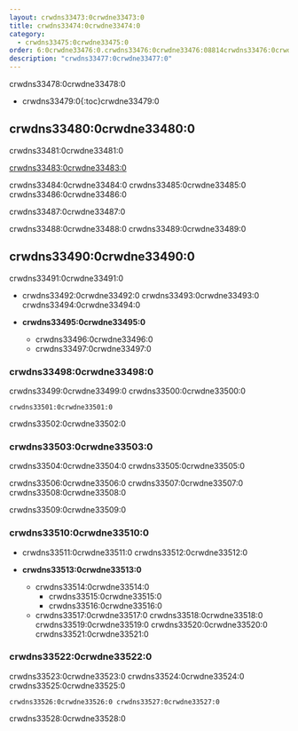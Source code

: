 ```yaml
---
layout: crwdns33473:0crwdne33473:0
title: crwdns33474:0crwdne33474:0
category:
  - crwdns33475:0crwdne33475:0
order: 6:0crwdne33476:0.crwdns33476:0crwdne33476:08814crwdns33476:0crwdne33476:082crwdns33476:0crwdne33476:0
description: "crwdns33477:0crwdne33477:0"
---
```

crwdns33478:0crwdne33478:0

- crwdns33479:0{:toc}crwdne33479:0

## crwdns33480:0crwdne33480:0

crwdns33481:0crwdne33481:0

[crwdns33483:0crwdne33483:0](crwdns33482:0crwdne33482:0)

crwdns33484:0crwdne33484:0 crwdns33485:0crwdne33485:0 crwdns33486:0crwdne33486:0

crwdns33487:0crwdne33487:0

crwdns33488:0crwdne33488:0 crwdns33489:0crwdne33489:0

## crwdns33490:0crwdne33490:0

crwdns33491:0crwdne33491:0

- crwdns33492:0crwdne33492:0 crwdns33493:0crwdne33493:0 crwdns33494:0crwdne33494:0

- **crwdns33495:0crwdne33495:0**
  
  - crwdns33496:0crwdne33496:0
  - crwdns33497:0crwdne33497:0

### crwdns33498:0crwdne33498:0

crwdns33499:0crwdne33499:0 crwdns33500:0crwdne33500:0

    crwdns33501:0crwdne33501:0
    

crwdns33502:0crwdne33502:0

### crwdns33503:0crwdne33503:0

crwdns33504:0crwdne33504:0 crwdns33505:0crwdne33505:0

crwdns33506:0crwdne33506:0 crwdns33507:0crwdne33507:0 crwdns33508:0crwdne33508:0

crwdns33509:0crwdne33509:0

### crwdns33510:0crwdne33510:0

- crwdns33511:0crwdne33511:0 crwdns33512:0crwdne33512:0

- **crwdns33513:0crwdne33513:0**
  
  - crwdns33514:0crwdne33514:0  
    - crwdns33515:0crwdne33515:0
    - crwdns33516:0crwdne33516:0
  - crwdns33517:0crwdne33517:0 crwdns33518:0crwdne33518:0 crwdns33519:0crwdne33519:0 crwdns33520:0crwdne33520:0 crwdns33521:0crwdne33521:0

### crwdns33522:0crwdne33522:0

crwdns33523:0crwdne33523:0 crwdns33524:0crwdne33524:0 crwdns33525:0crwdne33525:0

    crwdns33526:0crwdne33526:0 crwdns33527:0crwdne33527:0
    
    
    

crwdns33528:0crwdne33528:0